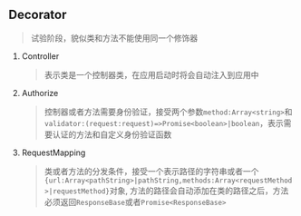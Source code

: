## Decorator

> 试验阶段，貌似类和方法不能使用同一个修饰器

1. Controller
	> 表示类是一个控制器类，在应用启动时将会自动注入到应用中

2. Authorize
	 
	> 控制器或者方法需要身份验证，接受两个参数`method:Array<string>`和`validator:(request:request)=>Promise<boolean>|boolean`，表示需要认证的方法和自定义身份验证函数

3. RequestMapping

	> 类或者方法的分发条件，接受一个表示路径的字符串或者一个`{url:Array<pathString>|pathString,methods:Array<requestMethod>|requestMethod}`对象,
	 > 方法的路径会自动添加在类的路径之后，方法必须返回`ResponseBase`或者`Promise<ResponseBase>`
